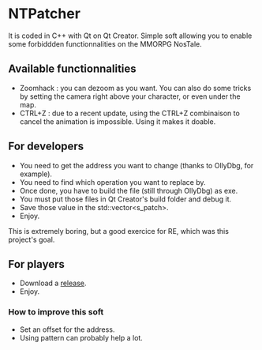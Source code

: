# NTPatcher
It is coded in C++ with Qt on Qt Creator.
Simple soft allowing you to enable some forbiddden functionnalities on the MMORPG NosTale.

## Available functionnalities
- Zoomhack : you can dezoom as you want. You can also do some tricks by setting the camera right above your character, or even under the map.
- CTRL+Z : due to a recent update, using the CTRL+Z combinaison to cancel the animation is impossible. Using it makes it doable.

## For developers
- You need to get the address you want to change (thanks to OllyDbg, for example).
- You need to find which operation you want to replace by.
- Once done, you have to build the file (still through OllyDbg) as exe.
- You must put those files in Qt Creator's build folder and debug it.
- Save those value in the std::vector<s_patch>.
- Enjoy.

This is extremely boring, but a good exercice for RE, which was this project's goal.

## For players
- Download a [release](https://github.com/ApourtArtt/NTPatcher/releases).
- Enjoy.

### How to improve this soft
- Set an offset for the address.
- Using pattern can probably help a lot.
